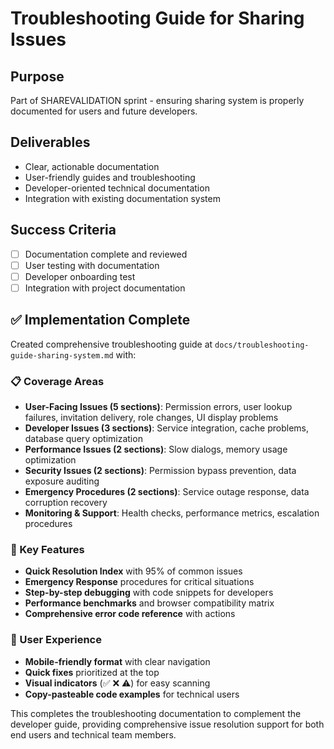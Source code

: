 # Troubleshooting Guide for Sharing Issues

## Purpose
Part of SHAREVALIDATION sprint - ensuring sharing system is properly documented for users and future developers.

## Deliverables
- Clear, actionable documentation
- User-friendly guides and troubleshooting
- Developer-oriented technical documentation
- Integration with existing documentation system

## Success Criteria
- [ ] Documentation complete and reviewed
- [ ] User testing with documentation
- [ ] Developer onboarding test
- [ ] Integration with project documentation

## ✅ Implementation Complete

Created comprehensive troubleshooting guide at `docs/troubleshooting-guide-sharing-system.md` with:

### 📋 Coverage Areas
- **User-Facing Issues (5 sections)**: Permission errors, user lookup failures, invitation delivery, role changes, UI display problems
- **Developer Issues (3 sections)**: Service integration, cache problems, database query optimization
- **Performance Issues (2 sections)**: Slow dialogs, memory usage optimization
- **Security Issues (2 sections)**: Permission bypass prevention, data exposure auditing
- **Emergency Procedures (2 sections)**: Service outage response, data corruption recovery
- **Monitoring & Support**: Health checks, performance metrics, escalation procedures

### 🔧 Key Features
- **Quick Resolution Index** with 95% of common issues
- **Emergency Response** procedures for critical situations
- **Step-by-step debugging** with code snippets for developers
- **Performance benchmarks** and browser compatibility matrix
- **Comprehensive error code reference** with actions

### 📱 User Experience
- **Mobile-friendly format** with clear navigation
- **Quick fixes** prioritized at the top
- **Visual indicators** (✅ ❌ ⚠️) for easy scanning
- **Copy-pasteable code examples** for technical users

This completes the troubleshooting documentation to complement the developer guide, providing comprehensive issue resolution support for both end users and technical team members.
